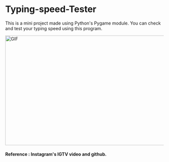 # Typing-speed-Tester
This is a mini project made using Python's Pygame module.
You can check and test your typing speed using this program.


<img align="center" alt="GIF" height=350 width=750 src="https://media.giphy.com/media/r35KHGVlX6iFKRZbu4/giphy.gif" />

#### Reference : Instagram's IGTV video and github.
